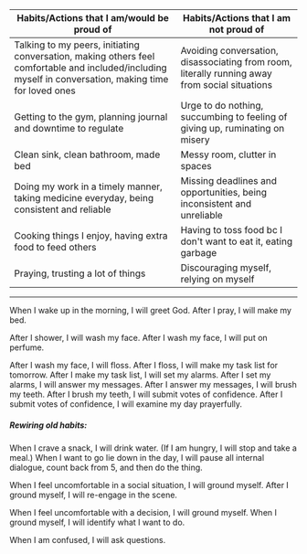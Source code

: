 
| Habits/Actions that I am/would be proud of                                                                                                             | Habits/Actions that I am not proud of                                                          |
| ------------------------------------------------------------------------------------------------------------------------------------------------------ | ---------------------------------------------------------------------------------------------- |
| Talking to my peers, initiating conversation, making others feel comfortable and included/including myself in conversation, making time for loved ones | Avoiding conversation, disassociating from room, literally running away from social situations |
| Getting to the gym, planning journal and downtime to regulate                                                                                          | Urge to do nothing, succumbing to feeling of giving up, ruminating on misery                   |
| Clean sink, clean bathroom, made bed                                                                                                                   | Messy room, clutter in spaces                                                                  |
| Doing my work in a timely manner, taking medicine everyday, being consistent and reliable                                                              | Missing deadlines and opportunities, being inconsistent and unreliable                         |
| Cooking things I enjoy, having extra food to feed others                                                                                               | Having to toss food bc I don't want to eat it, eating garbage                                  |
| Praying, trusting a lot of things                                                                                                                      | Discouraging myself, relying on myself                                                         |

---

When I wake up in the morning, I will greet God.
After I pray, I will make my bed.

After I shower, I will wash my face.
After I wash my face, I will put on perfume.

After I wash my face, I will floss.
After I floss, I will make my task list for tomorrow.
After I make my task list, I will set my alarms.
After I set my alarms, I will answer my messages.
After I answer my messages, I will brush my teeth.
After I brush my teeth, I will submit votes of confidence.
After I submit votes of confidence, I will examine my day prayerfully.

##### Rewiring old habits:
When I crave a snack, I will drink water. (If I am hungry, I will stop and take a meal.)
When I want to go lie down in the day, I will pause all internal dialogue, count back from 5, and then do the thing.

When I feel uncomfortable in a social situation, I will ground myself.
After I ground myself, I will re-engage in the scene.

When I feel uncomfortable with a decision, I will ground myself.
When I ground myself, I will identify what I want to do.

When I am confused, I will ask questions.
